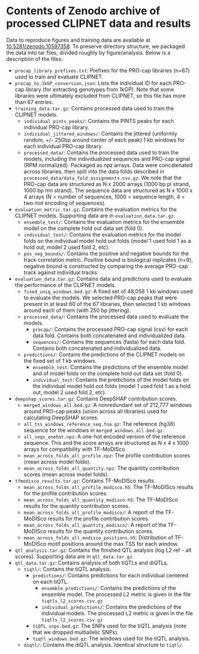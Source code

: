 # Contents of Zenodo archive of processed CLIPNET data and results

Data to reproduce figures and training data are available at [10.5281/zenodo.10597358](https://zenodo.org/doi/10.5281/zenodo.10597358). To preserve directory structure, we packaged the data into tar files, divided roughly by figure/analysis. Below is a description of the files:

- `procap_library_prefixes.txt`: Prefixes for the PRO-cap libraries (n=67) used to train and evaluate CLIPNET.
- `procap_to_1kGP_conversion.json`: Lists the individual ID for each PRO-cap library (for extracting genotypes from 1kGP). Note that some libraries were ultimately excluded from CLIPNET, so this file has more than 67 entries.
- `training_data.tar.gz`: Contains processed data used to train the CLIPNET models.
  - `individual_pints_peaks/`: Contains the PINTS peaks for each individual PRO-cap library.
  - `individual_jittered_windows/`: Contains the jittered (uniformly random, +/- 250bp around center of each peak) 1 kb windows for each individual PRO-cap library.
  - `processed_data/`: Contains the processed data used to train the models, including the individualized sequences and PRO-cap signal (RPM normalized). Packaged as npz arrays. Data were concatenated across libraries, then split into the data folds described in `processed_data/data_fold_assignments.csv.gz`. We note that the PRO-cap data are structured as N x 2000 arrays (1000 bp pl strand, 1000 bp mn strand). The sequence data are structured as N x 1000 x 4 arrays (N = number of sequences, 1000 = sequence length, 4 = two-hot encoding of sequences).
- `evaluation_metric.tar.gz`: Contains the evaluation metrics for the CLIPNET models. Supporting data are in `evaluation_data.tar.gz`.
  - `ensemble_test/`: Contains the evaluation metrics for the ensemble model on the complete hold out data set (fold 0).
  - `individual_test/`: Contains the evaluation metrics for the model folds on the individual model hold out folds (model 1 used fold 1 as a hold out, model 2 used fold 2, etc).
  - `pos_neg_bounds/`: Contains the positive and negative bounds for the track correlation metric. Positive bound is biological replicates (n=9), negative bound is constructed by comparing the average PRO-cap track against individual tracks.
- `evaluation_data.tar.gz`: Contains data and predictions used to evaluate the performance of the CLIPNET models.
  - `fixed_uniq_windows.bed.gz`: A fixed set of 48,058 1 kb windows used to evaluate the models. We selected PRO-cap peaks that were present in at least 60 of the 67 libraries, then selected 1 kb windows around each of them (with 250 bp jittering).
  - `processed_data/`: Contains the processed data used to evaluate the models.
    - `procap/`: Contains the processed PRO-cap signal (csv) for each data fold. Contains both concatenated and individualized data.
    - `sequences/`: Contains the sequences (fasta) for each data fold. Contains both concatenated and individualized data.
  - `predictions/`: Contains the predictions of the CLIPNET models on the fixed set of 1 kb windows.
    - `ensemble_test`: Contains the predictions of the ensemble model and of model folds on the complete hold out data set (fold 0).
    - `individual_test`: Contains the predictions of the model folds on the individual model hold out folds (model 1 used fold 1 as a hold out, model 2 used fold 2, etc).
- `deepshap_scores.tar.gz`: Contains DeepSHAP contribution scores.
  - `merged_windows_all.bed.gz`: A nonredundant set of 212,777 windows around PRO-cap peaks (union across all libraries) used for calculating DeepSHAP scores.
  - `all_tss_windows_reference_seq.fna.gz`: The reference (hg38) sequence for the windows in `merged_windows_all.bed.gz`.
  - `all_seqs_onehot.npz`: A one-hot encoded version of the reference sequence. This and the score arrays are structured as N x 4 x 1000 arrays for compatibility with TF-MoDISco.
  - `mean_across_folds_all_profile.npz`: The profile contribution scores (mean across model folds).
  - `mean_across_folds_all_quantity.npz`: The quantity contribution scores (mean across model folds).
- `tfmodisco_results.tar.gz`: Contains TF-MoDISco results.
  - `mean_across_folds_all_profile_modisco.h5`: The TF-MoDISco results for the profile contribution scores.
  - `mean_across_folds_all_quantity_modisco.h5`: The TF-MoDISco results for the quantity contribution scores.
  - `mean_across_folds_all_profile_modisco/`: A report of the TF-MoDISco results for the profile contribution scores.
  - `mean_across_folds_all_quantity_modisco/`: A report of the TF-MoDISco results for the quantity contribution scores.
  - `mean_across_folds_all_modisco_positions.h5`: Distribution of TF-MoDISco motif positions around the max TSS for each window.
- `qtl_analysis.tar.gz`: Contains the finished QTL analysis (log L2 ref - alt scores). Supporting data are in `qtl_data.tar.gz`.
- `qtl_data.tar.gz`: Contains analysis of both tiQTLs and diQTLs.
  - `tiqtl/`: Contains the tiQTL analysis.
    - `predictions/`: Contains predictions for each individual centered on each tiQTL.
      - `ensemble_predictions/`: Contains the predictions of the ensemble model. The processed L2 metric is given in the file `tiqtls_l2_scores.csv.gz`
      - `individual_predictions/`: Contains the predictions of the individual models. The processed L2 metric is given in the file `tiqtls_l2_scores.csv.gz`
    - `tiQTL_snps.bed.gz`: The SNPs used for the tiQTL analysis (note that we dropped multiallelic SNPs).
    - `tiqtl_windows.bed.gz`: The windows used for the tiQTL analysis.
  - `diqtl/`: Contains the diQTL analysis. Identical structure to `tiqtl/`.
